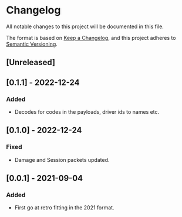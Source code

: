 # Changelog
All notable changes to this project will be documented in this file.

The format is based on [Keep a Changelog](https://keepachangelog.com/en/1.0.0/),
and this project adheres to [Semantic Versioning](https://semver.org/spec/v2.0.0.html).

## [Unreleased]

## [0.1.1] - 2022-12-24
### Added
* Decodes for codes in the payloads, driver ids  to names etc.

## [0.1.0] - 2022-12-24
### Fixed
* Damage and Session packets updated.

## [0.0.1] - 2021-09-04
### Added
* First go at retro fitting in the 2021 format.
